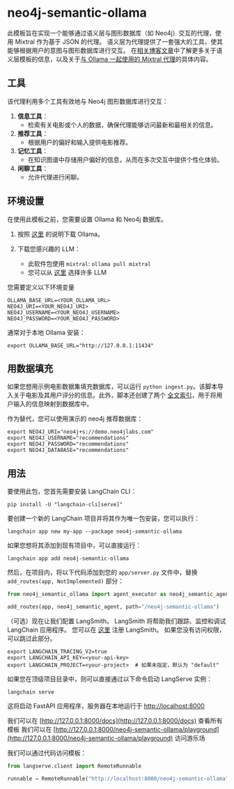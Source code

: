 # neo4j-semantic-ollama

此模板旨在实现一个能够通过语义层与图形数据库（如 Neo4j）交互的代理，使用 Mixtral 作为基于 JSON 的代理。
语义层为代理提供了一套强大的工具，使其能够根据用户的意图与图形数据库进行交互。
在[相关博客文章](https://medium.com/towards-data-science/enhancing-interaction-between-language-models-and-graph-databases-via-a-semantic-layer-0a78ad3eba49)中了解更多关于语义层模板的信息，以及关于[与 Ollama 一起使用的 Mixtral 代理](https://blog.langchain.dev/json-based-agents-with-ollama-and-langchain/)的具体内容。

## 工具

该代理利用多个工具有效地与 Neo4j 图形数据库进行交互：

1. **信息工具**：
   - 检索有关电影或个人的数据，确保代理能够访问最新和最相关的信息。
2. **推荐工具**：
   - 根据用户的偏好和输入提供电影推荐。
3. **记忆工具**：
   - 在知识图谱中存储用户偏好的信息，从而在多次交互中提供个性化体验。
4. **闲聊工具**：
   - 允许代理进行闲聊。

## 环境设置

在使用此模板之前，您需要设置 Ollama 和 Neo4j 数据库。

1. 按照 [这里](https://python.langchain.com/docs/integrations/chat/ollama) 的说明下载 Ollama。

2. 下载您感兴趣的 LLM：

    * 此软件包使用 `mixtral`: `ollama pull mixtral`
    * 您可以从 [这里](https://ollama.ai/library) 选择许多 LLM

您需要定义以下环境变量

```
OLLAMA_BASE_URL=<YOUR_OLLAMA_URL>
NEO4J_URI=<YOUR_NEO4J_URI>
NEO4J_USERNAME=<YOUR_NEO4J_USERNAME>
NEO4J_PASSWORD=<YOUR_NEO4J_PASSWORD>
```

通常对于本地 Ollama 安装：

```shell
export OLLAMA_BASE_URL="http://127.0.0.1:11434"
```

## 用数据填充

如果您想用示例电影数据集填充数据库，可以运行 `python ingest.py`。该脚本导入关于电影及其用户评分的信息。此外，脚本还创建了两个 [全文索引](https://neo4j.com/docs/cypher-manual/current/indexes-for-full-text-search/)，用于将用户输入的信息映射到数据库中。

作为替代，您可以使用演示的 neo4j 推荐数据库：
```shell
export NEO4J_URI="neo4j+s://demo.neo4jlabs.com"
export NEO4J_USERNAME="recommendations"
export NEO4J_PASSWORD="recommendations"
export NEO4J_DATABASE="recommendations"
```

## 用法

要使用此包，您首先需要安装 LangChain CLI：

```shell
pip install -U "langchain-cli[serve]"
```

要创建一个新的 LangChain 项目并将其作为唯一包安装，您可以执行：

```shell
langchain app new my-app --package neo4j-semantic-ollama
```

如果您想将其添加到现有项目中，可以直接运行：

```shell
langchain app add neo4j-semantic-ollama
```

然后，在项目内，将以下代码添加到您的 `app/server.py` 文件中，替换 `add_routes(app, NotImplemented)` 部分：
```python
from neo4j_semantic_ollama import agent_executor as neo4j_semantic_agent

add_routes(app, neo4j_semantic_agent, path="/neo4j-semantic-ollama")
```

（可选）现在让我们配置 LangSmith。 
LangSmith 将帮助我们跟踪、监控和调试 LangChain 应用程序。 
您可以在 [这里](https://smith.langchain.com/) 注册 LangSmith。 
如果您没有访问权限，可以跳过此部分。

```shell
export LANGCHAIN_TRACING_V2=true
export LANGCHAIN_API_KEY=<your-api-key>
export LANGCHAIN_PROJECT=<your-project>  # 如果未指定，默认为 "default"
```

如果您在顶级项目目录中，则可以直接通过以下命令启动 LangServe 实例：

```shell
langchain serve
```

这将启动 FastAPI 应用程序，服务器在本地运行于 
[http://localhost:8000](http://localhost:8000)

我们可以在 [http://127.0.0.1:8000/docs](http://127.0.0.1:8000/docs) 查看所有模板
我们可以在 [http://127.0.0.1:8000/neo4j-semantic-ollama/playground](http://127.0.0.1:8000/neo4j-semantic-ollama/playground) 访问游乐场  

我们可以通过代码访问模板：

```python
from langserve.client import RemoteRunnable

runnable = RemoteRunnable("http://localhost:8000/neo4j-semantic-ollama")
```
